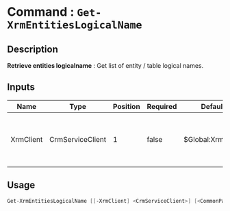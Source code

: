 ﻿# Command : `Get-XrmEntitiesLogicalName` 

## Description

**Retrieve entities logicalname** : Get list of entity / table logical names.

## Inputs

Name|Type|Position|Required|Default|Description
----|----|--------|--------|-------|-----------
XrmClient|CrmServiceClient|1|false|$Global:XrmClient|Xrm connector initialized to target instance. Use latest one by default. (CrmServiceClient)


## Usage

```Powershell 
Get-XrmEntitiesLogicalName [[-XrmClient] <CrmServiceClient>] [<CommonParameters>]
``` 


